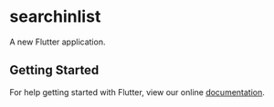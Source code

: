 # searchinlist

A new Flutter application.

## Getting Started

For help getting started with Flutter, view our online
[documentation](https://flutter.io/).
